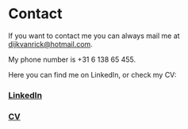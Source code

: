 # Contact

If you want to contact me you can always mail me at dijkvanrick@hotmail.com. 

My phone number is +31 6 138 65 455. 

Here you can find me on LinkedIn, or check my CV:

### [LinkedIn](https://www.linkedin.com/in/rick-van-dijk-a41184110/)

### [CV](https://github.com/RickvanDijk1/PortFolio/blob/gh-pages/CV_RickvDijk.pdf)
